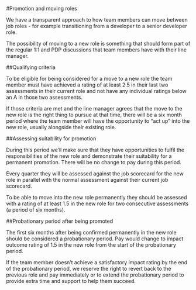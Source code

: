 #Promotion and moving roles

We have a transparent approach to how team members can move between job roles - for example transitioning from a developer to a senior developer role.

The possibility of moving to a new role is something that should form part of the regular 1:1 and PDP discussions that team members have with their line manager. 

##Qualifying criteria

To be eligible for being considered for a move to a new role the team member must have achieved a rating of at least 2.5 in their last two assessments in their current role and not have any individual ratings below an A in those two assessments.

If those criteria are met and the line manager agrees that the move to the new role is the right thing to pursue at that time, there will be a six month period where the team member will have the opportunity to “act up” into the new role, usually alongside their existing role.

##Assessing suitability for promotion

During this period we’ll make sure that they have opportunities to fulfil the responsibilities of the new role and demonstrate their suitability for a permanent promotion. There will be no change to pay during this period.

Every quarter they will be assessed against the job scorecard for the new role in parallel with the normal assessment against their current job scorecard.

To be able to move into the new role permanently they should be assessed with a rating of at least 1.5 in the new role for two consecutive assessments (a period of six months).

##Probationary period after being promoted

The first six months after being confirmed permanently in the new role should be considered a probationary period. Pay would change to impact outcome rating of 1.5 in the new role from the start of the probationary period. 

If the team member doesn’t achieve a satisfactory impact rating by the end of the probationary period, we reserve the right to revert back to the previous role and pay immediately or to extend the probationary period to provide extra time and support to help them succeed.
